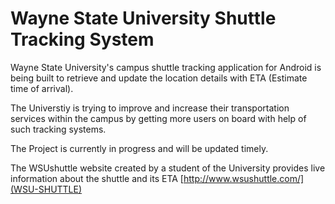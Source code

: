 Wayne State University Shuttle Tracking System
================================================

Wayne State University's campus shuttle tracking application for Android is being built to retrieve and update the location details with ETA (Estimate time of arrival).

The Universtiy is trying to improve and increase their transportation services within the campus by getting more users on board with help of such tracking systems.

The Project is currently in progress and will be updated timely.

The WSUshuttle website created by a student of the University provides live information about the shuttle and its ETA
[http://www.wsushuttle.com/](WSU-SHUTTLE)
